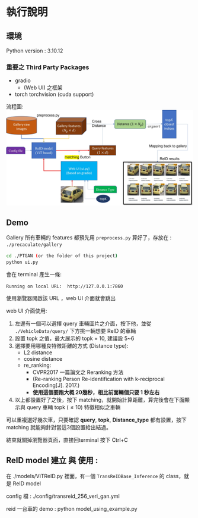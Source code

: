 # 執行說明

## 環境
Python version : 3.10.12

### 重要之 Third Party Packages
- gradio
    - (Web UI) 之框架
- torch torchvision (cuda support)

流程圖:
<img src="./docs/reid_demo.jpg">

## Demo 

Gallery 所有車輛的 features 都預先用 ```preprocess.py``` 算好了，存放在 : ```./precaculate/gallery```

```bash 
cd ./PTGAN (or the folder of this project)
python ui.py
```
會在 terminal 產生一條:
```
Running on local URL:  http://127.0.0.1:7860
```
使用瀏覽器開啟該 URL ，web UI 介面就會跳出

web UI 介面使用:
1. 左邊有一個可以選擇 query 車輛圖片之介面，按下他，並從
```./VehicleData/query/``` 下方挑一輛想要 ReID 的車輛
2. 設置 topk 之值，最大展示的 topk = 10, 建議設 5~6 
3. 選擇要用哪種良特徵距離的方式 (Distance type):
    - L2 distance
    - cosine distance
    - re_ranking: 
        - CVPR2017 一篇論文之 Reranking 方法 
        - (Re-ranking Person Re-identification with k-reciprocal Encoding[J]. 2017.)
        - __使用這個要跑大概 20幾秒，相比前面輛個只要 1 秒左右__
4. 以上都設置好了之後，按下 matching，就開始計算距離，算完後會在下面顯示與 query 車輛 topk $(\leq 10)$ 特徵相似之車輛

可以重複選好幾次車，只要確認 __query__, __topk__, __Distance_type__ 都有設置，按下 matching 就能夠針對當這3個設置給出結過。

結束就關掉瀏覽器頁面，直接回terminal 按下 Ctrl+C 


## ReID model 建立 與 使用 :
在 ./models/ViTReID.py 裡面，有一個 ```TransReIDBase_Inference```
的 class，就是 ReID model 

config 檔 :  ./config/transreid_256_veri_gan.yml

reid 一台車的 demo : 
python model_using_example.py 

